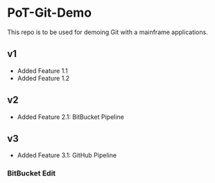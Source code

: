 # PoT-Git-Demo
This repo is to be used for demoing Git with a mainframe applications. 

## v1
-  Added Feature 1.1
-  Added Feature 1.2

## v2  
- Added Feature 2.1: BitBucket Pipeline

## v3
- Added Feature 3.1: GitHub Pipeline


### BitBucket Edit